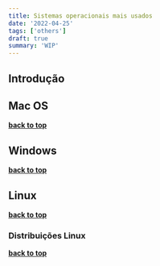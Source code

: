 ```yaml
---
title: Sistemas operacionais mais usados
date: '2022-04-25'
tags: ['others']
draft: true
summary: 'WIP'
---
```


<TOCInline toc={props.toc} asDisclosure toHeading={3} />


## Introdução <a name="introduction"></a>

## Mac OS

**[back to top](#introduction)**

## Windows

**[back to top](#introduction)**

## Linux

**[back to top](#introduction)**

### Distribuições Linux

**[back to top](#introduction)**